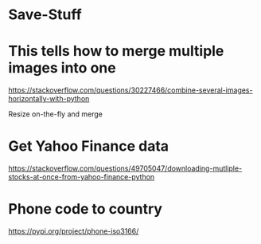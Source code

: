 # Save-Stuff

# This tells how to merge multiple images into one
https://stackoverflow.com/questions/30227466/combine-several-images-horizontally-with-python

Resize on-the-fly and merge


# Get Yahoo Finance data
https://stackoverflow.com/questions/49705047/downloading-mutliple-stocks-at-once-from-yahoo-finance-python


# Phone code to country
https://pypi.org/project/phone-iso3166/

